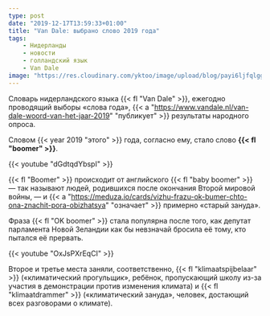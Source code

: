 ```yaml
---
type: post
date: "2019-12-17T13:59:33+01:00"
title: "Van Dale: выбрано слово 2019 года"
tags:
    - Нидерланды
    - новости
    - голландский язык
    - Van Dale
image: "https://res.cloudinary.com/yktoo/image/upload/blog/payi6ljfqlggweny6su9.png"
---
```


Словарь нидерландского языка {{< fl "Van Dale" >}}, ежегодно проводящий выборы «слова года», {{< a "https://www.vandale.nl/van-dale-woord-van-het-jaar-2019" "публикует" >}} результаты народного опроса.

Словом {{< year 2019 "этого" >}} года, согласно ему, стало слово **{{< fl "boomer" >}}**.

<!--more-->

{{< youtube "dGdtqdYbspI" >}}

{{< fl "Boomer" >}} происходит от английского {{< fl "baby boomer" >}} — так называют людей, родившихся после окончания Второй мировой войны, — и {{< a "https://meduza.io/cards/vizhu-frazu-ok-bumer-chto-ona-znachit-pora-obizhatsya" "означает" >}} примерно «старый зануда».

Фраза {{< fl "OK boomer" >}} стала популярна после того, как депутат парламента Новой Зеландии как бы невзначай бросила её тому, кто пытался её прервать.
 
{{< youtube "OxJsPXrEqCI" >}}

Второе и третье места заняли, соответственно, {{< fl "klimaatspijbelaar" >}} («климатический прогульщик», ребёнок, пропускающий школу из-за участия в демонстрации против изменения климата) и {{< fl "klimaatdrammer" >}} («климатический зануда», человек, достающий всех разговорами о климате).
